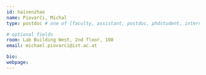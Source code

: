 ```yaml
---
id: haisenzhao
name: Piovarči, Michal
type: postdoc # one of [faculty, assistant, postdoc, phdstudent, intern]

# optional fields
room: Lab Building West, 2nd floor, 108
email: michael.piovarci@ist.ac.at

bio:
webpage:
---
```

